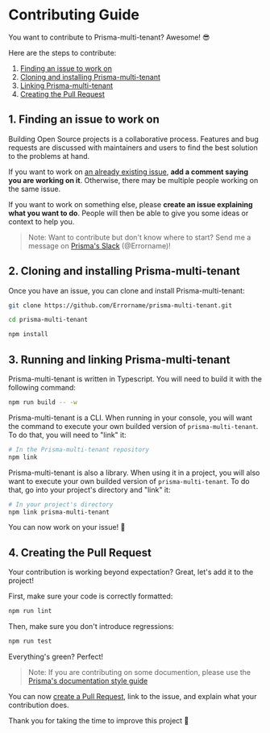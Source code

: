 # Contributing Guide

You want to contribute to Prisma-multi-tenant? Awesome! 😎

Here are the steps to contribute:

1. [Finding an issue to work on](#1-finding-an-issue-to-work-on)
2. [Cloning and installing Prisma-multi-tenant](#2-cloning-and-installing-prisma-multi-tenant)
3. [Linking Prisma-multi-tenant](#3-linking-prisma-multi-tenant)
4. [Creating the Pull Request](#4-creating-the-pull-request)

## 1. Finding an issue to work on

Building Open Source projects is a collaborative process. Features and bug requests are discussed with maintainers and users to find the best solution to the problems at hand.

If you want to work on [an already existing issue](https://github.com/Errorname/prisma-multi-tenant/issues), **add a comment saying you are working on it**. Otherwise, there may be multiple people working on the same issue.

If you want to work on something else, please **create an issue explaining what you want to do**. People will then be able to give you some ideas or context to help you.

> Note: Want to contribute but don't know where to start? Send me a message on [Prisma's Slack](https://slack.prisma.io/) (@Errorname)!

## 2. Cloning and installing Prisma-multi-tenant

Once you have an issue, you can clone and install Prisma-multi-tenant:

```sh
git clone https://github.com/Errorname/prisma-multi-tenant.git

cd prisma-multi-tenant

npm install
```

## 3. Running and linking Prisma-multi-tenant

Prisma-multi-tenant is written in Typescript. You will need to build it with the following command:

```sh
npm run build -- -w
```

Prisma-multi-tenant is a CLI. When running in your console, you will want the command to execute your own builded version of `prisma-multi-tenant`. To do that, you will need to "link" it:

```sh
# In the Prisma-multi-tenant repository
npm link
```

Prisma-multi-tenant is also a library. When using it in a project, you will also want to execute your own builded version of `prisma-multi-tenant`. To do that, go into your project's directory and "link" it:

```sh
# In your project's directory
npm link prisma-multi-tenant
```

You can now work on your issue! 🥳

## 4. Creating the Pull Request

Your contribution is working beyond expectation? Great, let's add it to the project!

First, make sure your code is correctly formatted:

```sh
npm run lint
```

Then, make sure you don't introduce regressions:

```sh
npm run test
```

Everything's green? Perfect!

> Note: If you are contributing on some documention, please use the [Prisma's documentation style guide](https://www.prisma.io/more/style-guide)

You can now [create a Pull Request](https://github.com/Errorname/prisma-multi-tenant/compare), link to the issue, and explain what your contribution does.

Thank you for taking the time to improve this project 🙂
